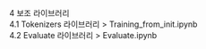 4 보조 라이브러리 </br>
4.1 Tokenizers 라이브러리 > Training_from_init.ipynb </br>
4.2 Evaluate 라이브러리 > Evaluate.ipynb </br>
